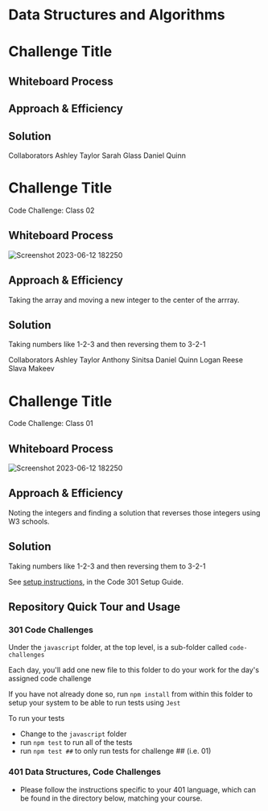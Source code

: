 # Data Structures and Algorithms

# Challenge Title
<!-- Description of the challenge -->

## Whiteboard Process
<!-- Embedded whiteboard image -->

## Approach & Efficiency
<!-- What approach did you take? Why? What is the Big O space/time for this approach? -->

## Solution
<!-- Show how to run your code, and examples of it in action -->


Collaborators
Ashley Taylor
Sarah Glass
Daniel Quinn

# Challenge Title
Code Challenge: Class 02

## Whiteboard Process
![Screenshot 2023-06-12 182250](https://github.com/JaredCiccarello/reading-notes/assets/126429063/bcf29dc8-c2b6-4637-bf71-598b3615615f)

## Approach & Efficiency
Taking the array and moving a new integer to the center of the arrray.

## Solution
Taking numbers like 1-2-3 and then reversing them to 3-2-1





Collaborators
Ashley Taylor
Anthony Sinitsa
Daniel Quinn
Logan Reese
Slava Makeev

# Challenge Title
Code Challenge: Class 01

## Whiteboard Process
![Screenshot 2023-06-12 182250](https://github.com/JaredCiccarello/reading-notes/assets/126429063/bcf29dc8-c2b6-4637-bf71-598b3615615f)

## Approach & Efficiency
Noting the integers and finding a solution that reverses those integers using W3 schools.

## Solution
Taking numbers like 1-2-3 and then reversing them to 3-2-1



See [setup instructions](https://codefellows.github.io/setup-guide/code-301/2-code-challenges), in the Code 301 Setup Guide.

## Repository Quick Tour and Usage

### 301 Code Challenges

Under the `javascript` folder, at the top level, is a sub-folder called `code-challenges`

Each day, you'll add one new file to this folder to do your work for the day's assigned code challenge

If you have not already done so, run `npm install` from within this folder to setup your system to be able to run tests using `Jest`

To run your tests

- Change to the `javascript` folder
- run `npm test` to run all of the tests
- run `npm test ##` to only run tests for challenge ## (i.e. 01)

### 401 Data Structures, Code Challenges

- Please follow the instructions specific to your 401 language, which can be found in the directory below, matching your course.

